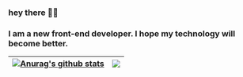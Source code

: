 ### hey there 👋🐻
### I am a new front-end developer. I hope my technology will become better.

| <a href="https://github.com/anuraghazra/github-readme-stats"><img align="center" src="https://github-readme-stats.vercel.app/api?username=Turing-bot&show_icons=true&include_all_commits=true&theme=default&hide_border=true" alt="Anurag's github stats" /></a> | <a href="https://github.com/anuraghazra/github-readme-stats"><img align="center" src="https://github-readme-stats.vercel.app/api/top-langs/?username=Turing-bot&layout=compact&theme=default&hide_border=true" /></a> |
| ------------- | ------------- |
